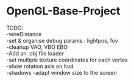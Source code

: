 # OpenGL-Base-Project


TODO:   
-wireDistance  
-set & organise debug params : lightpos, fov  
-cleanup VAO, VBO EBO  
-Add an .obj file loader  
-set multiple texture coordinates for each vertex  
-show rotation axis on hud  
-shadows 
-adapt window size to the screen  